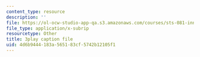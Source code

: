 ```yaml
---
content_type: resource
description: ''
file: https://ol-ocw-studio-app-qa.s3.amazonaws.com/courses/sts-081-innovation-systems-for-science-technology-energy-manufacturing-and-health-spring-2017/4d6b9444183a565183cf5742b12105f1_L-Y4K7LfHms.vtt
file_type: application/x-subrip
resourcetype: Other
title: 3play caption file
uid: 4d6b9444-183a-5651-83cf-5742b12105f1
---
```

